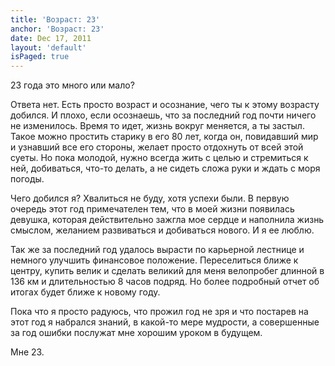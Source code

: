 ```yaml
---
title: 'Возраст: 23'
anchor: 'Возраст: 23'
date: Dec 17, 2011
layout: 'default'
isPaged: true
---
```


23 года это много или мало?

Ответа нет. Есть просто возраст и осознание, чего ты к этому возрасту добился. И плохо, если осознаешь, что за последний год почти ничего не изменилось. Время то идет, жизнь вокруг меняется, а ты застыл. Такое можно простить старику в его 80 лет, когда он, повидавший мир и узнавший все его стороны, желает просто отдохнуть от всей этой суеты. Но пока молодой, нужно всегда жить с целью и стремиться к ней, добиваться, что-то делать, а не сидеть сложа руки и ждать с моря погоды.

<!-- cut -->

Чего добился я? Хвалиться не буду, хотя успехи были. В первую очередь этот год примечателен тем, что в моей жизни появилась девушка, которая действительно зажгла мое сердце и наполнила жизнь смыслом, желанием развиваться и добиваться нового. И я ее люблю.

Так же за последний год удалось вырасти по карьерной лестнице и немного улучшить финансовое положение. Переселиться ближе к центру, купить велик и сделать великий для меня велопробег длинной в 136 км и длительностью 8 часов подряд. Но более подробный отчет об итогах будет ближе к новому году.

Пока что я просто радуюсь, что прожил год не зря и что постарев на этот год я набрался знаний, в какой-то мере мудрости, а совершенные за год ошибки послужат мне хорошим уроком в будущем.

Мне 23.
